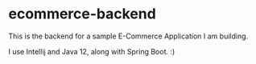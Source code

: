 # ecommerce-backend

This is the backend for a sample E-Commerce Application I am building. 

I use Intellij and Java 12, along with Spring Boot. :)

